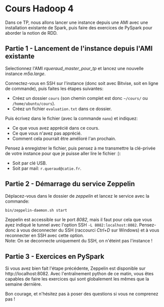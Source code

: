 # Cours Hadoop 4

Dans ce TP, nous allons lancer une instance depuis une AMI avec une installation existante de Spark, puis faire des exercices de PySpark pour aborder la notion de RDD.

## Partie 1 - Lancement de l'instance depuis l'AMI existante

Selectionnez l'AMI *rqueraud_master_pour_tp* et lancez une nouvelle instance *m5a.large*.

Connectez-vous en SSH sur l'instance (donc soit avec Bitvise, soit en ligne de commande), puis faites les étapes suivantes:
  - Créez un dossier `cours` (son chemin complet est donc `~/cours/` ou `/home/ubuntu/cours`).
  - Créez un fichier `evaluation.txt` dans ce dossier.

Puis écrivez dans le fichier (avec la commande `nano`) et indiquez:
  - Ce que vous avez apprécié dans ce cours.
  - Ce que vous n'avez pas apprécié.
  - Comment cela pourrait être amélioré l'an prochain.

Pensez à enregistrer le fichier, puis pensez à me transmettre la clé-privée de votre instance pour que je puisse aller lire le fichier :):
  - Soit par clé USB.
  - Soit par mail: `r.queraud@catie.fr`.

## Partie 2 - Démarrage du service Zeppelin

Déplacez-vous dans le dossier de *zeppelin* et lancez le service avec la commande:

```bash
bin/zeppelin-daemon.sh start
```

Zeppelin est accessible sur le port *8082*, mais il faut pour cela que vous ayez indiqué le tunnel avec l'option SSH `-L 8082:localhost:8082`. Pensez-donc à vous deconnecter du SSH (raccourci *Ctrl+D* sur Windows) et à vous reconnecter en SSH avec cette option.  
Note: On se deconnecte uniquement du SSH, on n'éteint pas l'instance !

## Partie 3 - Exercices en PySpark

Si vous avez bien fait l'étape précédente, Zeppelin est disponible sur http://localhost:8082. Avec l'entraînement python de ce matin, vous êtes capables de faire les exercices qui sont globalement les mêmes que la semaine dernière.  

Bon courage, et n'hésitez pas à poser des questions si vous ne comprenez pas !
